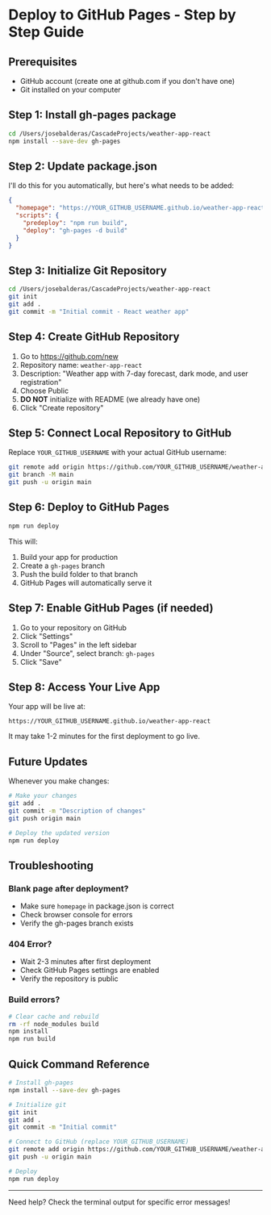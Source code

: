 # Deploy to GitHub Pages - Step by Step Guide

## Prerequisites
- GitHub account (create one at github.com if you don't have one)
- Git installed on your computer

## Step 1: Install gh-pages package

```bash
cd /Users/josebalderas/CascadeProjects/weather-app-react
npm install --save-dev gh-pages
```

## Step 2: Update package.json

I'll do this for you automatically, but here's what needs to be added:

```json
{
  "homepage": "https://YOUR_GITHUB_USERNAME.github.io/weather-app-react",
  "scripts": {
    "predeploy": "npm run build",
    "deploy": "gh-pages -d build"
  }
}
```

## Step 3: Initialize Git Repository

```bash
cd /Users/josebalderas/CascadeProjects/weather-app-react
git init
git add .
git commit -m "Initial commit - React weather app"
```

## Step 4: Create GitHub Repository

1. Go to https://github.com/new
2. Repository name: `weather-app-react`
3. Description: "Weather app with 7-day forecast, dark mode, and user registration"
4. Choose Public
5. **DO NOT** initialize with README (we already have one)
6. Click "Create repository"

## Step 5: Connect Local Repository to GitHub

Replace `YOUR_GITHUB_USERNAME` with your actual GitHub username:

```bash
git remote add origin https://github.com/YOUR_GITHUB_USERNAME/weather-app-react.git
git branch -M main
git push -u origin main
```

## Step 6: Deploy to GitHub Pages

```bash
npm run deploy
```

This will:
1. Build your app for production
2. Create a `gh-pages` branch
3. Push the build folder to that branch
4. GitHub Pages will automatically serve it

## Step 7: Enable GitHub Pages (if needed)

1. Go to your repository on GitHub
2. Click "Settings"
3. Scroll to "Pages" in the left sidebar
4. Under "Source", select branch: `gh-pages`
5. Click "Save"

## Step 8: Access Your Live App

Your app will be live at:
```
https://YOUR_GITHUB_USERNAME.github.io/weather-app-react
```

It may take 1-2 minutes for the first deployment to go live.

## Future Updates

Whenever you make changes:

```bash
# Make your changes
git add .
git commit -m "Description of changes"
git push origin main

# Deploy the updated version
npm run deploy
```

## Troubleshooting

### Blank page after deployment?
- Make sure `homepage` in package.json is correct
- Check browser console for errors
- Verify the gh-pages branch exists

### 404 Error?
- Wait 2-3 minutes after first deployment
- Check GitHub Pages settings are enabled
- Verify the repository is public

### Build errors?
```bash
# Clear cache and rebuild
rm -rf node_modules build
npm install
npm run build
```

## Quick Command Reference

```bash
# Install gh-pages
npm install --save-dev gh-pages

# Initialize git
git init
git add .
git commit -m "Initial commit"

# Connect to GitHub (replace YOUR_GITHUB_USERNAME)
git remote add origin https://github.com/YOUR_GITHUB_USERNAME/weather-app-react.git
git push -u origin main

# Deploy
npm run deploy
```

---

Need help? Check the terminal output for specific error messages!

